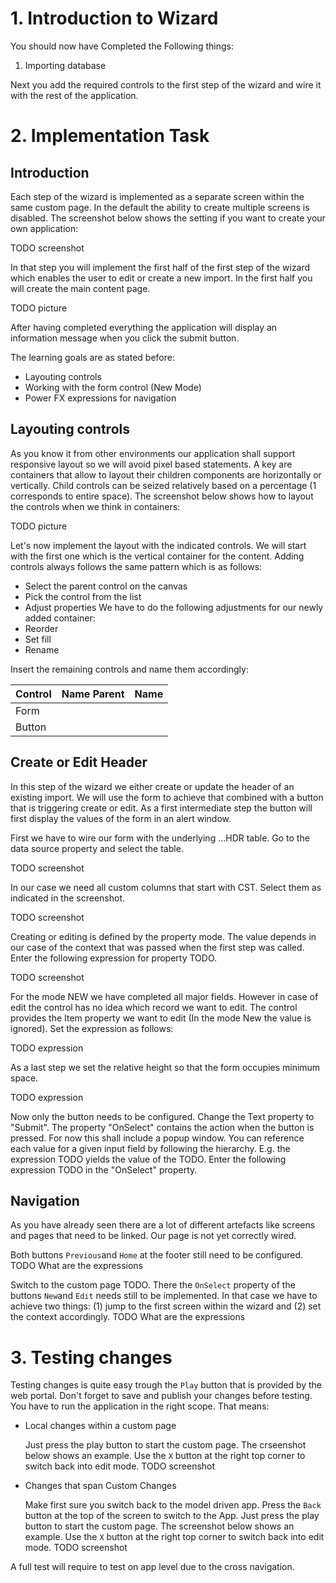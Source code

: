 # 1. Introduction to Wizard

You should now have Completed the Following things:

1. Importing database

Next you add the required controls to the first step of the wizard and wire it with the rest of the application.

# 2. Implementation Task

## Introduction

Each step of the wizard is implemented as a separate screen within the same custom page. In the default the ability to create multiple screens is disabled. The screenshot below shows the setting if you want to create your own application:

TODO screenshot

In that step you will implement the first half of the first step of the wizard which enables the user to edit or create a new import. In the first half you will create the main content page. 

TODO picture

After having completed everything the application will display an information message when you click the submit button.

The learning goals are as stated before:
* Layouting controls
* Working with the form control (New Mode)
* Power FX expressions for navigation

## Layouting controls

As you know it from other environments our application shall support responsive layout so we will avoid pixel based statements. A key are containers that allow to layout their children components are horizontally or vertically. Child controls can be seized relatively based on a percentage (1 corresponds to entire space). The screenshot below shows how to layout the controls when we think in containers:

TODO picture

Let's now implement the layout with the indicated controls. We will start with the first one which is the vertical container for the content. Adding controls always follows the same pattern which is as follows:
* Select the parent control on the canvas
* Pick the control from the list
* Adjust properties
We have to do the following adjustments for our newly added container:
* Reorder
* Set fill
* Rename

Insert the remaining controls and name them accordingly:

|Control   |Name Parent   |Name  |
|---|---|---|
|Form   |   |   |
|Button   |   |   |

## Create or Edit Header

In this step of the wizard we either create or update the header of an existing import. We will use the form to achieve that combined with a button that is triggering create or edit. As a first intermediate step the button will first display the values of the form in an alert window.

First we have to wire our form with the underlying ...HDR table. Go to the data source property and select the table.

TODO screenshot

In our case we need all custom columns that start with CST. Select them as indicated in the screenshot.

TODO screenshot

Creating or editing is defined by the property mode. The value depends in our case of the context that was passed when the first step was called. Enter the following expression for property TODO. 

TODO screenshot

For the mode NEW we have completed all major fields. However in case of edit the control has no idea which record we want to edit. The control provides the Item property we want to edit (In the mode New the value is ignored). Set the expression as follows:

TODO expression
 
As a last step we set the relative height so that the form occupies minimum space.

TODO expression

Now only the button needs to be configured. Change the Text property to "Submit". The property "OnSelect" contains the action when the button is pressed. For now this shall include a popup window. You can reference each value for a given input field by following the hierarchy. E.g. the expression TODO yields the value of the TODO. Enter the following expression TODO in the "OnSelect" property.

## Navigation

As you have already seen there are a lot of different artefacts like screens and pages that need to be linked. Our page is not yet correctly wired.

Both buttons `Previous`and `Home` at the footer still need to be configured.
TODO What are the expressions

Switch to the custom page TODO. There the `OnSelect` property of the buttons `New`and `Edit` needs still to be implemented. In that case we have to achieve two things: (1) jump to the first screen within the wizard and (2) set the context accordingly.
TODO What are the expressions

# 3. Testing changes

Testing changes is quite easy trough the `Play` button that is provided by the web portal. Don't forget to save and publish your changes before testing. You have to run the application in the right scope. That means:
* Local changes within a custom page

  Just press the play button to start the custom page. The crseenshot below shows an example. Use the `X` button at the right top corner to switch back into edit mode.
  TODO screenshot

* Changes that span Custom Changes

  Make first sure you switch back to the model driven app. Press the `Back` button at the top of the screen to switch to the App. Just press the play button to start the custom page. The screenshot below shows an example. Use the `X` button at the right top corner to switch back into edit mode.
  TODO screenshot

A full test will require to test on app level due to the cross navigation.